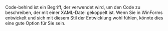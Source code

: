 Code-behind ist ein Begriff, der verwendet wird, um den Code zu beschreiben, der mit einer XAML-Datei gekoppelt ist. Wenn Sie in WinForms entwickelt und sich mit diesem Stil der Entwicklung wohl fühlen, könnte dies eine gute Option für Sie sein.